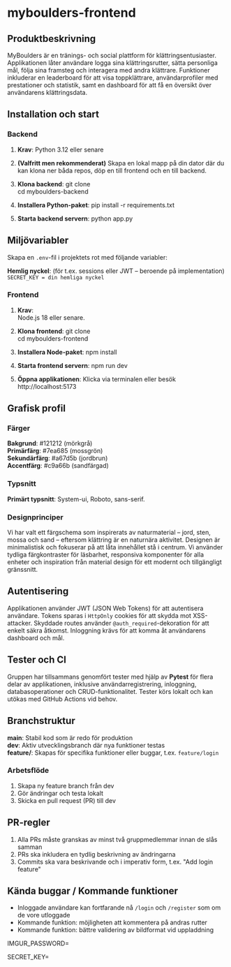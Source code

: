 # myboulders-frontend

## Produktbeskrivning
MyBoulders är en tränings- och social plattform för klättringsentusiaster. Applikationen låter användare logga sina klättringsrutter, sätta personliga mål, följa sina framsteg och interagera med andra klättrare. Funktioner inkluderar en leaderboard för att visa toppklättrare, användarprofiler med prestationer och statistik, samt en dashboard för att få en översikt över användarens klättringsdata.

## Installation och start

### Backend
1. **Krav**: 
    Python 3.12 eller senare

2. **(Valfritt men rekommenderat)**
    Skapa en lokal mapp på din dator där du kan klona ner båda repos, döp en till frontend och en till backend.

3. **Klona backend**:
    git clone <repo-url>  
    cd myboulders-backend

4. **Installera Python-paket**:
    pip install -r requirements.txt 

5. **Starta backend servern**:
    python app.py

## Miljövariabler
Skapa en `.env`-fil i projektets rot med följande variabler: 

**Hemlig nyckel**: (för t.ex. sessions eller JWT – beroende på implementation)  
`SECRET_KEY = din hemliga nyckel`

### Frontend
1. **Krav**:    
    Node.js 18 eller senare.

2. **Klona frontend**:
    git clone <repo-url>  
    cd myboulders-frontend

3. **Installera Node-paket**:
    npm install

4. **Starta frontend servern**:
    npm run dev

5. **Öppna applikationen**:
    Klicka via terminalen eller besök http://localhost:5173

## Grafisk profil

### Färger
**Bakgrund**: #121212 (mörkgrå)  
**Primärfärg**: #7ea685 (mossgrön)  
**Sekundärfärg**: #a67d5b (jordbrun)  
**Accentfärg**: #c9a66b (sandfärgad)

### Typsnitt
**Primärt typsnitt**: System-ui, Roboto, sans-serif.

### Designprinciper
Vi har valt ett färgschema som inspirerats av naturmaterial – jord, sten, mossa och sand – eftersom klättring är en naturnära aktivitet. Designen är minimalistisk och fokuserar på att låta innehållet stå i centrum. Vi använder tydliga färgkontraster för läsbarhet, responsiva komponenter för alla enheter och inspiration från material design för ett modernt och tillgängligt gränssnitt.

## Autentisering
Applikationen använder JWT (JSON Web Tokens) för att autentisera användare. Tokens sparas i `HttpOnly` cookies för att skydda mot XSS-attacker. Skyddade routes använder `@auth_required`-dekoration för att enkelt säkra åtkomst. Inloggning krävs för att komma åt användarens dashboard och mål.

## Tester och CI
Gruppen har tillsammans genomfört tester med hjälp av **Pytest** för flera delar av applikationen, inklusive användarregistrering, inloggning, databasoperationer och CRUD-funktionalitet. Tester körs lokalt och kan utökas med GitHub Actions vid behov.

## Branchstruktur

**main**: Stabil kod som är redo för produktion  
**dev**: Aktiv utvecklingsbranch där nya funktioner testas  
**feature/**: Skapas för specifika funktioner eller buggar, t.ex. `feature/login`

### Arbetsflöde

1. Skapa ny feature branch från dev  
2. Gör ändringar och testa lokalt  
3. Skicka en pull request (PR) till dev  

## PR-regler

1. Alla PRs måste granskas av minst två gruppmedlemmar innan de slås samman  
2. PRs ska inkludera en tydlig beskrivning av ändringarna  
3. Commits ska vara beskrivande och i imperativ form, t.ex. "Add login feature"


## Kända buggar / Kommande funktioner

- Inloggade användare kan fortfarande nå `/login` och `/register` som om de vore utloggade  
- Kommande funktion: möjligheten att kommentera på andras rutter  
- Kommande funktion: bättre validering av bildformat vid uppladdning



IMGUR_PASSWORD=

SECRET_KEY=
